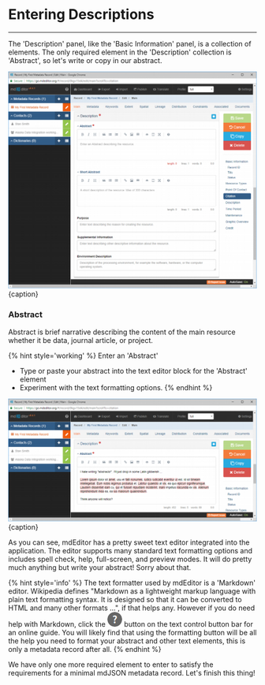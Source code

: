 # Entering Descriptions 
---

The 'Description' panel, like the 'Basic Information' panel, is a collection of elements.  The only required element in the 'Description' collection is 'Abstract', so let's write or copy in our abstract.   

![Editing Window - Main - Description Elements](/assets/get-started/edit-window-main-description-1.png){caption}

### Abstract  <i class="fa fa-asterisk required" title="Required"> </i>

Abstract is brief narrative describing the content of the main resource whether it be data, journal article, or project.

{% hint style='working' %}
  Enter an 'Abstract'
  * Type or paste your abstract into the text editor block for the 'Abstract' element
  * Experiment with the text formatting options.
{% endhint %}

![Editing Window - Main - Description Elements](/assets/get-started/edit-window-main-description-2.png){caption}

As you can see, mdEditor has a pretty sweet text editor integrated into the application.  The editor supports many standard text formatting options and includes spell check, help, full-screen, and preview modes.  It will do pretty much anything but write your abstract! Sorry about that.  

{% hint style='info' %}
  The text formatter used by mdEditor is a 'Markdown' editor.  Wikipedia defines "Markdown as a lightweight markup language with plain text formatting syntax. It is designed so that it can be converted to HTML and many other formats ...", if that helps any.  However if you do need help with Markdown, click the ![](/assets/bullets/question-dark.png) button on the text control button bar for an online guide.  You will likely find that using the formatting button will be all the help you need to format your abstract and other text elements, this is only a metadata record after all.
{% endhint %}

We have only one more required element to enter to satisfy the requirements for a minimal mdJSON metadata record.  Let's finish this thing! 
